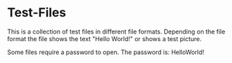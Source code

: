 # Test-Files

This is a collection of test files in different file formats. Depending on the file format the file shows the text "Hello World!" or shows a test picture. 

Some files require a password to open. The password is: HelloWorld!
